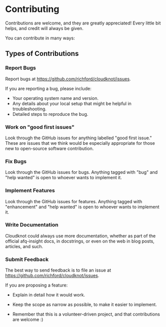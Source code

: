 # Contributing

Contributions are welcome, and they are greatly appreciated! Every little bit
helps, and credit will always be given.

You can contribute in many ways:

## Types of Contributions

### Report Bugs

Report bugs at <https://github.com/richford/cloudknot/issues>.

If you are reporting a bug, please include:

-   Your operating system name and version.
-   Any details about your local setup that might be helpful in troubleshooting.
-   Detailed steps to reproduce the bug.

### Work on "good first issues"

Look through the GitHub issues for anything labelled "good first issue." These
are issues that we think would be especially appropriate for those new to
open-source software contribution.

### Fix Bugs

Look through the GitHub issues for bugs. Anything tagged with "bug" and "help
wanted" is open to whoever wants to implement it.

### Implement Features

Look through the GitHub issues for features. Anything tagged with "enhancement"
and "help wanted" is open to whoever wants to implement it.

### Write Documentation

Cloudknot could always use more documentation, whether as part of the
official afq-insight docs, in docstrings, or even on the web in blog posts,
articles, and such.

### Submit Feedback

The best way to send feedback is to file an issue at
<https://github.com/richford/cloudknot/issues>.

If you are proposing a feature:

-   Explain in detail how it would work.

-   Keep the scope as narrow as possible, to make it easier to implement.

-   Remember that this is a volunteer-driven project, and that contributions
    are welcome :)
